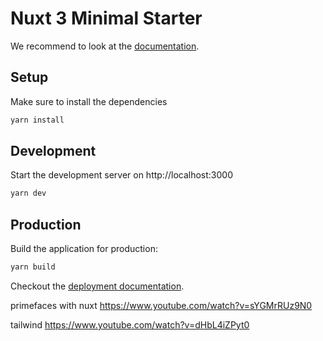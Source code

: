 # Nuxt 3 Minimal Starter

We recommend to look at the [documentation](https://v3.nuxtjs.org).

## Setup

Make sure to install the dependencies

```bash
yarn install
```

## Development

Start the development server on http://localhost:3000

```bash
yarn dev
```

## Production

Build the application for production:

```bash
yarn build
```

Checkout the [deployment documentation](https://v3.nuxtjs.org/docs/deployment).

primefaces with nuxt
https://www.youtube.com/watch?v=sYGMrRUz9N0

tailwind
https://www.youtube.com/watch?v=dHbL4iZPyt0
